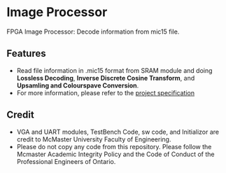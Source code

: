 # Image Processor
FPGA Image Processor: Decode information from mic15 file.

## Features

- Read file information in .mic15 format from SRAM module and doing **Lossless Decoding**, **Inverse Discrete Cosine Transform**, and **Upsamling and Colourspave Conversion**.
- For more information, please refer to the [project specification](doc/3dq5-2021-project-description.pdf)

## Credit

- VGA and UART modules, TestBench Code, sw code, and Initializor are credit to McMaster University Faculty of Engineering. 
- Please do not copy any code from this repository. Please follow the Mcmaster Academic Integrity Policy and the Code of Conduct of the Professional Engineers of Ontario.
